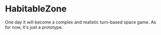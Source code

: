 # HabitableZone

One day it will become a complex and realistic turn-based space game. As for now, it's just a prototype.
